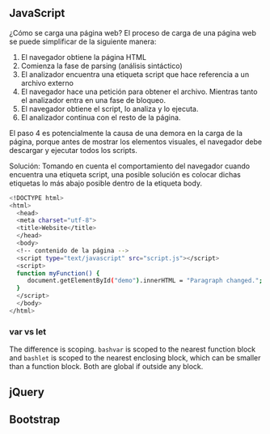## JavaScript
¿Cómo se carga una página web?
El proceso de carga de una página web se puede simplificar de la siguiente manera:

1. El navegador obtiene la página HTML
2. Comienza la fase de parsing (análisis sintáctico)
3. El analizador encuentra una etiqueta script que hace referencia a un archivo externo
4. El navegador hace una petición para obtener el archivo. Mientras tanto el analizador entra en una fase de bloqueo.
5. El navegador obtiene el script, lo analiza y lo ejecuta.
6. El analizador continua con el resto de la página.

El paso 4 es potencialmente la causa de una demora en la carga de la página, porque antes de mostrar los elementos visuales, el navegador debe descargar y ejecutar todos los scripts.

Solución:
Tomando en cuenta el comportamiento del navegador cuando encuentra una etiqueta script, una posible solución es colocar dichas etiquetas lo más abajo posible dentro de la etiqueta body.

```bash
<!DOCTYPE html>
<html>
  <head>
  <meta charset="utf-8">
  <title>Website</title>
  </head>
  <body>
  <!-- contenido de la página -->
  <script type="text/javascript" src="script.js"></script>
  <script>
  function myFunction() {
     document.getElementById("demo").innerHTML = "Paragraph changed.";
  }
  </script>
  </body>
</html>
```
 
### var vs let
The difference is scoping. ```bashvar``` is scoped to the nearest function block and ```bashlet``` is scoped to the nearest enclosing block, which can be smaller than a function block. Both are global if outside any block.

## jQuery

## Bootstrap


